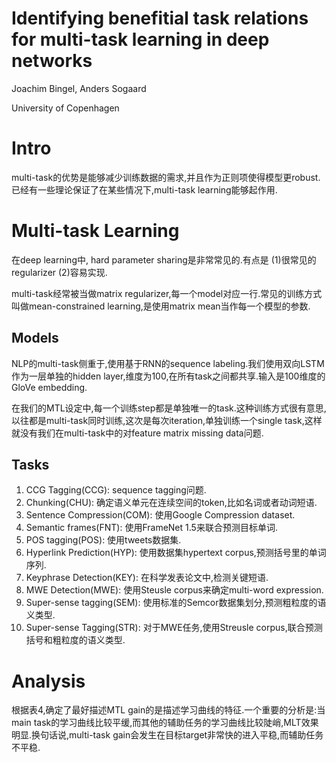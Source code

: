 # Identifying benefitial task relations for multi-task learning in deep networks

Joachim Bingel, Anders Sogaard

University of Copenhagen

# Intro

multi-task的优势是能够减少训练数据的需求,并且作为正则项使得模型更robust.已经有一些理论保证了在某些情况下,multi-task learning能够起作用.

# Multi-task Learning

在deep learning中, hard parameter sharing是非常常见的.有点是 (1)很常见的regularizer (2)容易实现.

multi-task经常被当做matrix regularizer,每一个model对应一行.常见的训练方式叫做mean-constrained learning,是使用matrix mean当作每一个模型的参数.

## Models

NLP的multi-task侧重于,使用基于RNN的sequence labeling.我们使用双向LSTM作为一层单独的hidden layer,维度为100,在所有task之间都共享.输入是100维度的GloVe embedding.

在我们的MTL设定中,每一个训练step都是单独唯一的task.这种训练方式很有意思,以往都是multi-task同时训练,这次是每次iteration,单独训练一个single task,这样就没有我们在multi-task中的对feature matrix missing data问题.

## Tasks

1. CCG Tagging(CCG): sequence tagging问题.
2. Chunking(CHU): 确定语义单元在连续空间的token,比如名词或者动词短语.
3. Sentence Compression(COM): 使用Google Compression dataset.
4. Semantic frames(FNT): 使用FrameNet 1.5来联合预测目标单词.
5. POS tagging(POS): 使用tweets数据集.
6. Hyperlink Prediction(HYP): 使用数据集hypertext corpus,预测括号里的单词序列.
7. Keyphrase Detection(KEY): 在科学发表论文中,检测关键短语.
8. MWE Detection(MWE): 使用Steusle corpus来确定multi-word expression.
9. Super-sense tagging(SEM): 使用标准的Semcor数据集划分,预测粗粒度的语义类型.
10. Super-sense Tagging(STR): 对于MWE任务,使用Streusle corpus,联合预测括号和粗粒度的语义类型.

# Analysis

根据表4,确定了最好描述MTL gain的是描述学习曲线的特征.一个重要的分析是:当main task的学习曲线比较平缓,而其他的辅助任务的学习曲线比较陡峭,MLT效果明显.换句话说,multi-task gain会发生在目标target非常快的进入平稳,而辅助任务不平稳.